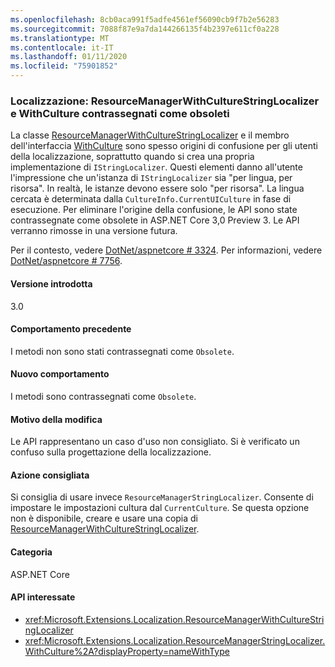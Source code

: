 ```yaml
---
ms.openlocfilehash: 8cb0aca991f5adfe4561ef56090cb9f7b2e56283
ms.sourcegitcommit: 7088f87e9a7da144266135f4b2397e611cf0a228
ms.translationtype: MT
ms.contentlocale: it-IT
ms.lasthandoff: 01/11/2020
ms.locfileid: "75901852"
---
```

### <a name="localization-resourcemanagerwithculturestringlocalizer-and-withculture-marked-obsolete"></a>Localizzazione: ResourceManagerWithCultureStringLocalizer e WithCulture contrassegnati come obsoleti

La classe [ResourceManagerWithCultureStringLocalizer](https://github.com/aspnet/Localization/blob/43b974482c7b703c92085c6f68b3b23d8fe32720/src/Microsoft.Extensions.Localization/ResourceManagerWithCultureStringLocalizer.cs#L18) e il membro dell'interfaccia [WithCulture](https://github.com/aspnet/Localization/blob/master/src/Microsoft.Extensions.Localization/ResourceManagerStringLocalizer.cs#L154-L170) sono spesso origini di confusione per gli utenti della localizzazione, soprattutto quando si crea una propria implementazione di `IStringLocalizer`. Questi elementi danno all'utente l'impressione che un'istanza di `IStringLocalizer` sia "per lingua, per risorsa". In realtà, le istanze devono essere solo "per risorsa". La lingua cercata è determinata dalla `CultureInfo.CurrentUICulture` in fase di esecuzione. Per eliminare l'origine della confusione, le API sono state contrassegnate come obsolete in ASP.NET Core 3,0 Preview 3. Le API verranno rimosse in una versione futura.

Per il contesto, vedere [DotNet/aspnetcore # 3324](https://github.com/dotnet/aspnetcore/issues/3324). Per informazioni, vedere [DotNet/aspnetcore # 7756](https://github.com/dotnet/aspnetcore/issues/7756).

#### <a name="version-introduced"></a>Versione introdotta

3.0

#### <a name="old-behavior"></a>Comportamento precedente

I metodi non sono stati contrassegnati come `Obsolete`.

#### <a name="new-behavior"></a>Nuovo comportamento

I metodi sono contrassegnati come `Obsolete`.

#### <a name="reason-for-change"></a>Motivo della modifica

Le API rappresentano un caso d'uso non consigliato. Si è verificato un confuso sulla progettazione della localizzazione.

#### <a name="recommended-action"></a>Azione consigliata

Si consiglia di usare invece `ResourceManagerStringLocalizer`. Consente di impostare le impostazioni cultura dal `CurrentCulture`. Se questa opzione non è disponibile, creare e usare una copia di [ResourceManagerWithCultureStringLocalizer](https://github.com/aspnet/Localization/blob/43b974482c7b703c92085c6f68b3b23d8fe32720/src/Microsoft.Extensions.Localization/ResourceManagerWithCultureStringLocalizer.cs#L18).

#### <a name="category"></a>Categoria

ASP.NET Core

#### <a name="affected-apis"></a>API interessate

- <xref:Microsoft.Extensions.Localization.ResourceManagerWithCultureStringLocalizer>
- <xref:Microsoft.Extensions.Localization.ResourceManagerStringLocalizer.WithCulture%2A?displayProperty=nameWithType>

<!--

#### Affected APIs

- `T:Microsoft.Extensions.Localization.ResourceManagerWithCultureStringLocalizer`
- `Overload:Microsoft.Extensions.Localization.ResourceManagerStringLocalizer.WithCulture`

-->

